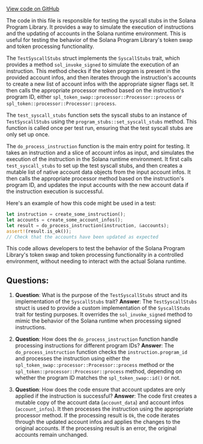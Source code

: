[View code on GitHub](https://github.com/solana-labs/solana-program-library/token-swap/program/fuzz/src/native_processor.rs)

The code in this file is responsible for testing the syscall stubs in the Solana Program Library. It provides a way to simulate the execution of instructions and the updating of accounts in the Solana runtime environment. This is useful for testing the behavior of the Solana Program Library's token swap and token processing functionality.

The `TestSyscallStubs` struct implements the `SyscallStubs` trait, which provides a method `sol_invoke_signed` to simulate the execution of an instruction. This method checks if the token program is present in the provided account infos, and then iterates through the instruction's accounts to create a new list of account infos with the appropriate signer flags set. It then calls the appropriate processor method based on the instruction's program ID, either `spl_token_swap::processor::Processor::process` or `spl_token::processor::Processor::process`.

The `test_syscall_stubs` function sets the syscall stubs to an instance of `TestSyscallStubs` using the `program_stubs::set_syscall_stubs` method. This function is called once per test run, ensuring that the test syscall stubs are only set up once.

The `do_process_instruction` function is the main entry point for testing. It takes an instruction and a slice of account infos as input, and simulates the execution of the instruction in the Solana runtime environment. It first calls `test_syscall_stubs` to set up the test syscall stubs, and then creates a mutable list of native account data objects from the input account infos. It then calls the appropriate processor method based on the instruction's program ID, and updates the input accounts with the new account data if the instruction execution is successful.

Here's an example of how this code might be used in a test:

```rust
let instruction = create_some_instruction();
let accounts = create_some_account_infos();
let result = do_process_instruction(instruction, &accounts);
assert!(result.is_ok());
// Check that the accounts have been updated as expected
```

This code allows developers to test the behavior of the Solana Program Library's token swap and token processing functionality in a controlled environment, without needing to interact with the actual Solana runtime.
## Questions: 
 1. **Question**: What is the purpose of the `TestSyscallStubs` struct and its implementation of the `SyscallStubs` trait?
   **Answer**: The `TestSyscallStubs` struct is used to provide a custom implementation of the `SyscallStubs` trait for testing purposes. It overrides the `sol_invoke_signed` method to mimic the behavior of the Solana runtime when processing signed instructions.

2. **Question**: How does the `do_process_instruction` function handle processing instructions for different program IDs?
   **Answer**: The `do_process_instruction` function checks the `instruction.program_id` and processes the instruction using either the `spl_token_swap::processor::Processor::process` method or the `spl_token::processor::Processor::process` method, depending on whether the program ID matches the `spl_token_swap::id()` or not.

3. **Question**: How does the code ensure that account updates are only applied if the instruction is successful?
   **Answer**: The code first creates a mutable copy of the account data (`account_data`) and account infos (`account_infos`). It then processes the instruction using the appropriate processor method. If the processing result is `Ok`, the code iterates through the updated account infos and applies the changes to the original accounts. If the processing result is an error, the original accounts remain unchanged.